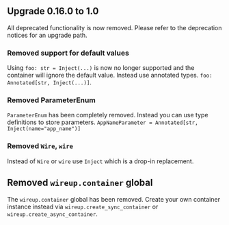 ## Upgrade 0.16.0 to 1.0

All deprecated functionality is now removed. Please refer to the deprecation notices for an upgrade path.

### Removed support for default values

Using `foo: str = Inject(...)` is now no longer supported and the container will ignore the default value. Instead use annotated types. `foo: Annotated[str, Inject(...)]`.


### Removed ParameterEnum

`ParameterEnum` has been completely removed. Instead you can use type definitions to store parameters. `AppNameParameter = Annotated[str, Inject(name="app_name")]`


### Removed `Wire`, `wire`

Instead of `Wire` or `wire` use `Inject` which is a drop-in replacement.


## Removed `wireup.container` global

The `wireup.container` global has been removed. Create your own container instance instead via `wireup.create_sync_container` or `wireup.create_async_container`.